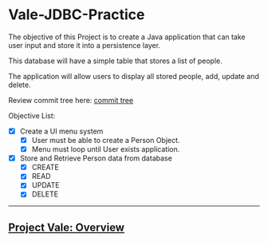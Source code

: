 # Vale-JDBC-Practice

The objective of this Project is to create a Java application that can take user input and store it into a persistence layer.

This database will have a simple table that stores a list of people.

The application will allow users to display all stored people, add, update and delete.

Review commit tree here: [commit tree](https://github.com/MorickClive/Vale-JDBC-Practice/network)

Objective List:

- [X] Create a UI menu system
	- [X] User must be able to create a Person Object.
	- [X] Menu must loop until User exists application.
- [X] Store and Retrieve Person data from database
	- [X] CREATE
	- [X] READ
	- [X] UPDATE
	- [X] DELETE
---

## [Project Vale: Overview](https://github.com/MorickClive/Project-Vale/blob/main/README.md#project-vale)
